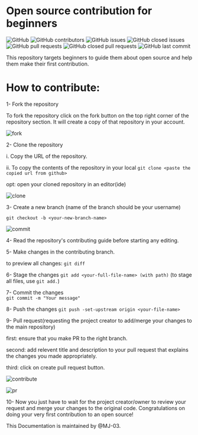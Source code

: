 # Open source contribution for beginners
![GitHub](https://img.shields.io/github/license/cyberbuddy-io/open-source-contribution-for-beginners) ![GitHub contributors](https://img.shields.io/github/contributors/cyberbuddy-io/open-source-contribution-for-beginners) ![GitHub issues](https://img.shields.io/github/issues-raw/cyberbuddy-io/open-source-contribution-for-beginners) ![GitHub closed issues](https://img.shields.io/github/issues-closed-raw/cyberbuddy-io/open-source-contribution-for-beginners) ![GitHub pull requests](https://img.shields.io/github/issues-pr-raw/cyberbuddy-io/open-source-contribution-for-beginners) ![GitHub closed pull requests](https://img.shields.io/github/issues-pr-closed-raw/cyberbuddy-io/open-source-contribution-for-beginners) ![GitHub last commit](https://img.shields.io/github/last-commit/cyberbuddy-io/open-source-contribution-for-beginners)


This repository targets beginners to guide them about open source and help them make their first contribution.

# How to contribute:

1- Fork the repository

   To fork the repository click on the fork button on the top right corner of the repository section.
   It will create a copy of that repository in your account.


   ![fork](https://user-images.githubusercontent.com/89595539/140019145-786cf5a3-e036-400e-8de4-f4a2fe3a8871.gif)


2- Clone the repository

   i. Copy the URL of the repository.

   ii. To copy the contents of the repository in your local 
    `git clone <paste the copied url from github>`

  opt: open your cloned repository in an editor(ide)
  
  
  ![clone](https://user-images.githubusercontent.com/89595539/140020670-6dd21f16-58aa-43f6-95fd-a5cd24ffb4ac.gif)


3- Create a new branch (name of the branch should be your username)

   `git checkout -b <your-new-branch-name>`
   
   
   ![commit](https://user-images.githubusercontent.com/89595539/140020764-f8423c32-b29c-43ef-8463-dbc8c8359ae5.gif)


4- Read the repository's contributing guide before starting any editing.

5- Make changes in the contributing branch.

   to preview all changes:
   `git diff`


6- Stage the changes
   `git add <your-full-file-name> (with path)`
	(to stage all files, use `git add.`)


7- Commit the changes 	
   `git commit -m "Your message"`

8- Push the changes
   `git push -set-upstream origin <your-file-name>`

9- Pull request(requesting the project creator to add/merge your changes to the main repository)

   first: ensure that you make PR to the right branch.

   second: add relevent title and description to your pull request that explains the changes you 
   made appropriately.

   third: click on create pull request button.


![contribute](https://user-images.githubusercontent.com/89595539/140020922-8c379a58-f950-4be6-a4d5-5c7249c6a627.gif) 	


![pr](https://user-images.githubusercontent.com/89595539/140020940-afa143df-f469-4055-813f-ec5196121fbc.gif)


10- Now you just have to wait for the project creator/owner to review your request and merge your changes
    to the original code. Congratulations on doing your very first contribution to an open source!

This Documentation is maintained by @MJ-03.

